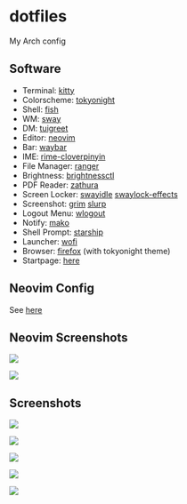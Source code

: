 # dotfiles
My Arch config

## Software

* Terminal: [kitty](https://sw.kovidgoyal.net/kitty/)
* Colorscheme: [tokyonight](https://github.com/folke/tokyonight.nvim)
* Shell: [fish](http://fishshell.com/)
* WM: [sway](https://github.com/swaywm/sway)
* DM:  [tuigreet](https://github.com/apognu/tuigreet)
* Editor: [neovim](http://neovim.org/)
* Bar: [waybar](https://github.com/Alexays/Waybar)
* IME: [rime-cloverpinyin](https://github.com/fkxxyz/rime-cloverpinyin)
* File Manager: [ranger](https://ranger.github.io/)
* Brightness: [brightnessctl](https://github.com/Hummer12007/brightnessctl)
* PDF Reader: [zathura](https://git.pwmt.org/pwmt/zathura)
* Screen Locker: [swayidle](https://github.com/swaywm/swayidle) [swaylock-effects](https://github.com/mortie/swaylock-effects)
* Screenshot: [grim](https://github.com/emersion/grim) [slurp](https://github.com/emersion/slurp)
* Logout Menu: [wlogout](https://github.com/ArtsyMacaw/wlogout)
* Notify: [mako](https://github.com/emersion/mako)
* Shell Prompt: [starship](https://github.com/starship/starship)
* Launcher:  [wofi](https://hg.sr.ht/~scoopta/wofi) 
* Browser: [firefox](https://www.firefox.com) (with tokyonight theme)
* Startpage: [here](./tokyonight/config/startpage/)

## Neovim Config

See [here](./tokyonight/config/nvim/)

## Neovim Screenshots

![](./img/normal.png)

![](./img/lsp-finder.png)

## Screenshots

![](./img/all.png)

![](./img/zathura.png)

![](./img/wlogout.png)

![](./img/swaylock-effects.png)

![](./img/firefox.png)
